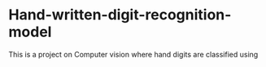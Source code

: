 # Hand-written-digit-recognition-model
This is a project on Computer vision where hand digits are classified using

